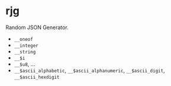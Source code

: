 rjg
===

Random JSON Generator.


- `__oneof`
- `__integer`
- `__string`
- `__$i`
- `__$u8`, ...
- `__$ascii_alphabetic`, `__$ascii_alphanumeric`, `__$ascii_digit`, `__$ascii_hexdigit`
